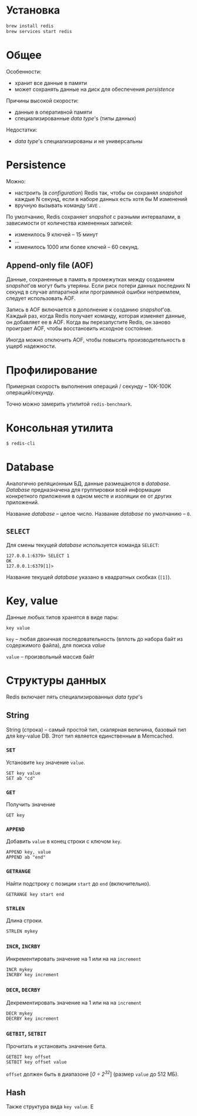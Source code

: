 # Установка

```bash
brew install redis
brew services start redis
```

# Общее

Особенности:

- хранит все данные в памяти
- может сохранять данные на диск для обеспечения *persistence*

Причины высокой скорости:

- данные в оперативной памяти
- специализированные *data type*'s (типы данных)

Недостатки:

- *data type*'s специализированы и не универсальны

# Persistence

Можно:

-  настроить (в *configuration*) Redis так, чтобы он сохранял *snapshot* каждые N секунд, если в наборе данных есть хотя бы M изменений 
- вручную вызывать команду `SAVE` .

По умолчанию, Redis сохраняет *snapshot*  с разными интервалами, в зависимости от количества измененных записей:

- изменилось 9 ключей – 15 минут
- ...
- изменилось 1000 или более ключей – 60 секунд.

## Append-only file (AOF)

Данные, сохраненные в память в промежутках между созданием *snapshot*'ов могут быть утеряны. Если  риск потери данных последних N секунд в случае аппаратной или программной ошибки неприемлем, следует использовать AOF.

Запись в AOF включается в дополнение к созданию *snapshot*'ов. Каждый раз, когда Redis получает команду, которая изменяет данные, он добавляет ее в AOF. Когда вы перезапустите Redis, он заново проиграет AOF, чтобы восстановить исходное состояние.

Иногда можно отключить AOF, чтобы повысить производительность в ущерб надежности.

# Профилирование

Примерная скорость выполнения операций / секунду – 10K-100K операций/секунду.

Точно можно замерить утилитой `redis-benchmark`.

# Консольная утилита

```bash
$ redis-cli
```

# Database

Аналогично реляционным БД, данные размещаются в *database*. *Database* предназначена для группировки всей информации конкретного приложения в одном месте и изоляции ее от других приложений.

Название *database* – целое число. Название *database* по умолчанию – `0`. 

## `SELECT`

Для смены текущей *database* используется команда `SELECT`:

```
127.0.0.1:6379> SELECT 1
OK
127.0.0.1:6379[1]>
```

Название текущей *database* указано в квадратных скобках (`[1]`).



# Key, value

Данные любых типов хранятся в виде пары:

```
key value
```

`key` – любая двоичная последовательность (вплоть до набора байт из содержимого файла), для поиска *value*

`value` – произвольный массив байт

# Структуры данных

Redis включает пять специализированных *data type*'s

## String

String (строка) – самый простой тип, скалярная величина, базовый тип для key-value DB. Этот тип является единственным в Memcached.

### `SET`

Установите `key` значение `value`.

```redis
SET key value
SET ab "cd"
```

### `GET`

Получить значение

```
GET key
```

### `APPEND`

Добавить `value` в конец строки с ключом `key`.

```redis
APPEND key, value
APPEND ab "end"
```

### `GETRANGE`

Найти подстроку с позиции `start` до  `end` (включительно).

```redis
GETRANGE key start end
```

### `STRLEN`

Длина строки.

```redis
STRLEN mykey
```

### `INCR`, `INCRBY`

Инкрементировать значение на 1 или на на `increment`

```
INCR mykey
INCRBY key increment
```

### `DECR`, `DECRBY`

Декрементировать значение на 1 или на на `increment`

```
DECR mykey
DECRBY key increment
```

### `GETBIT`, `SETBIT`

Прочитать и установить значение бита.

```
GETBIT key offset
SETBIT key offset value
```

`offset` должен быть в диапазоне [*0 ÷ 2<sup>32</sup>*] (размер `value`  до 512 МБ).

## Hash

Также структура вида `key value`. Е

